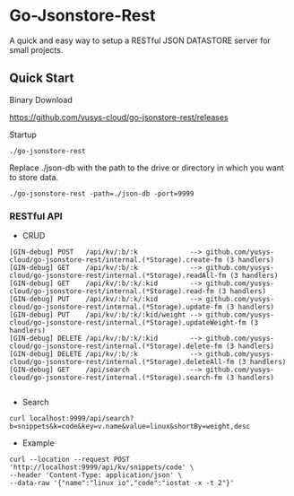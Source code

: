 # Go-Jsonstore-Rest

A quick and easy way to setup a RESTful JSON DATASTORE server for small projects.

## Quick Start

Binary Download

https://github.com/yusys-cloud/go-jsonstore-rest/releases 

Startup

``` 
./go-jsonstore-rest
```

Replace ./json-db with the path to the drive or directory in which you want to store data.

```
./go-jsonstore-rest -path=./json-db -port=9999 
```

### RESTful API

- CRUD

``` 
[GIN-debug] POST   /api/kv/:b/:k             --> github.com/yusys-cloud/go-jsonstore-rest/internal.(*Storage).create-fm (3 handlers)
[GIN-debug] GET    /api/kv/:b/:k             --> github.com/yusys-cloud/go-jsonstore-rest/internal.(*Storage).readAll-fm (3 handlers)
[GIN-debug] GET    /api/kv/:b/:k/:kid        --> github.com/yusys-cloud/go-jsonstore-rest/internal.(*Storage).read-fm (3 handlers)
[GIN-debug] PUT    /api/kv/:b/:k/:kid        --> github.com/yusys-cloud/go-jsonstore-rest/internal.(*Storage).update-fm (3 handlers)
[GIN-debug] PUT    /api/kv/:b/:k/:kid/weight --> github.com/yusys-cloud/go-jsonstore-rest/internal.(*Storage).updateWeight-fm (3 handlers)
[GIN-debug] DELETE /api/kv/:b/:k/:kid        --> github.com/yusys-cloud/go-jsonstore-rest/internal.(*Storage).delete-fm (3 handlers)
[GIN-debug] DELETE /api/kv/:b/:k             --> github.com/yusys-cloud/go-jsonstore-rest/internal.(*Storage).deleteAll-fm (3 handlers)
[GIN-debug] GET    /api/search               --> github.com/yusys-cloud/go-jsonstore-rest/internal.(*Storage).search-fm (3 handlers)


```

- Search

``` 
curl localhost:9999/api/search?b=snippets&k=code&key=v.name&value=linux&shortBy=weight,desc
```
- Example
``` 
curl --location --request POST 'http://localhost:9999/api/kv/snippets/code' \
--header 'Content-Type: application/json' \
--data-raw '{"name":"linux io","code":"iostat -x -t 2"}'
```
